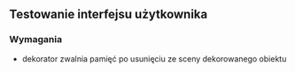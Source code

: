 ## Testowanie interfejsu użytkownika



### Wymagania

* dekorator zwalnia pamięć po usunięciu ze sceny dekorowanego obiektu
